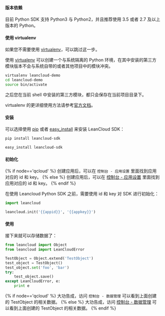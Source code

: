 #### 版本依赖

目前 Python SDK 支持 Python3 与 Python2，并且推荐使用 3.5 或者 2.7 及以上版本的 Python。

#### 使用 virtualenv

如果您不需要使用 [virtualenv](https://virtualenv.pypa.io/)，可以跳过这一步。

使用 [virtualenv](https://virtualenv.pypa.io/) 可以创建一个与系统隔离的 Python 环境，在其中安装的第三方模块版本不会与系统自带的或者其他项目中的模块冲突。

```sh
virtualenv leancloud-demo
cd leancloud-demo
source bin/activate
```

之后您在当前 shell 中安装的第三方模块，都只会保存在当前项目目录下。

virtualenv 的更详细使用方法请参考[官方文档](https://virtualenv.pypa.io/en/latest/)。

#### 安装

可以选择使用 [pip](https://pip.pypa.io) 或者 [easy_install](https://pythonhosted.org/setuptools/easy_install.html) 来安装 LeanCloud SDK：

```sh
pip install leancloud-sdk
```

```sh
easy_install leancloud-sdk
```

#### 初始化

{% if node=='qcloud' %}
创建应用后，可以在 `控制台 - 应用设置` 里面找到应用对应的 id 和 key。
{% else %}
创建应用后，可以在 [控制台 - 应用设置](/app.html?appid={{appid}}#/key) 里面找到应用对应的 id 和 key。
{% endif %}

在使用 Leancloud Python SDK 之前，需要使用 id 和 key 对 SDK 进行初始化：

```python
import leancloud

leancloud.init('{{appid}}', '{{appkey}}')
```

#### 使用

接下来就可以存储数据了：

```python
from leancloud import Object
from leancloud import LeanCloudError

TestObject = Object.extend('TestObject')
test_object = TestObject()
test_object.set('foo', 'bar')
try:
    test_object.save()
except LeanCloudError, e:
    print e
```

{% if node=='qcloud' %}
大功告成，访问 `控制台 - 数据管理` 可以看到上面创建的 TestObject 的相关数据。
{% else %}
大功告成，访问 [控制台 - 数据管理](/data.html?appid={{appid}}#/TestObject) 可以看到上面创建的 TestObject 的相关数据。
{% endif %}
